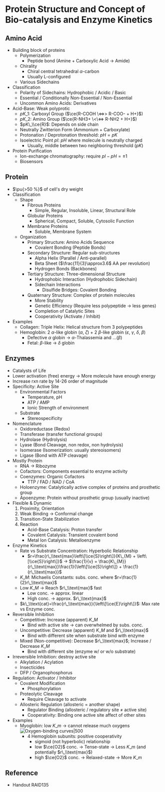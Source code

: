 # Protein Structure and Concept of Bio-catalysis and Enzyme Kinetics

## Amino Acid

* Building block of proteins
  * Polymerization
    * Peptide bond (Amine + Carboxylic Acid → Amide)
  * Chirality
    * Chiral central tetrahedral $\alpha$-carbon
    * Usually L-configured
  * Various Sidechains
* Classification
  * Polarity of Sidechains: Hydrophobic / Acidic / Basic
  * Essential / Conditionally Non-Essential / Non-Essential
  * Uncommon Amino Acids: Derivatives
* Acid-Base: Weak polyprotic
  * $pK\_{1}$: Carboxyl Group ($\ce{R-COOH \<=>> R-COO- + H+}$)
  * $pK\_{2}$: Amino Group ($\ce{R-NH3+ \<\<=> R-NH2 + H+}$)
  * $pK\_\\ce{R}$: Depends on side chain
  * Neutrally Zwitterion Form (Ammonium + Carboxylate)
  * Protonation / Deprotonation threshold: $pH = pK$
  * Isoelectric Point $pI$: $pH$ where molecule is neutrally charged
    * Usually, middle between two neighboring threshold ($pK$)
* Protein Purification
  * Ion-exchange chromatography: require $pI - pH = \pm 1$
  * Biosensors

## Protein

* $\pu{>50 %}$ of cell's dry weight
* Classification
  * Shape
    * Fibrous Proteins
      * Simple, Regular, Insoluble, Linear, Structural Role
    * Globular Proteins
      * Spherical, Compact, Soluble, Cytosolic Function
    * Membrane Proteins
      * Soluble, Membrane System
  * Organization
    * Primary Structure: Amino Acids Sequence
      * Covalent Bonding (Peptide Bonds)
    * Secondary Structure: Regular sub-structures
      * Alpha Helix (Parallel / Anti-parallel)
      * Beta Sheet ($\frac{11}{3}\approx3.6$ AA per revolution)
      * Hydrogen Bonds (Backbones)
    * Tertiary Structure: Three-dimensional Structure
      * Hydrophobic Interaction (Hydrophobic Sidechain)
      * Sidechain Interactions
        * Disulfide Bridges: Covalent Bonding
    * Quaternary Structure: Complex of protein molecules
      * More Stability
      * Genetic Efficiency (Require less polypeptide → less genes)
      * Completion of Catalytic Sites
      * Cooperativity (Activate / Inhibit)
* Examples
  * Collagen: Triple Helix: Helical structure from 3 polypeptides
  * Hemoglobin: 2 $\alpha$-like globin ($\alpha$, $\zeta$) + 2 $\beta$-like globin ($\varepsilon$, $\gamma$, $\delta$, $\beta$)
    * Defective $\alpha$ globin → $\alpha$-Thalassemia and …($\beta$)
    * Fetal: $\beta$-like → $\delta$ globin

## Enzymes

* Catalysts of Life
* Lower activation (free) energy → More molecule have enough energy
* Increase rxn rate by 14-26 order of magnitude
* Specificity: Active Site
  * Environmental Factors
    * Temperature, pH
    * ATP / AMP
    * Ionic Strength of environment
  * Substrate
    * Stereospecificity
* Nomenclature
  * Oxidoreductase (Redox)
  * Transferase (transfer functional groups)
  * Hydrolase (Hydrolysis)
  * Lyase (Bond Cleavage, non redox, non hydrolysis)
  * Isomerase (Isomerization: usually stereoisomers)
  * Ligase (Bond with ATP cleavage)
* Mostly Protein
  * RNA → Ribozyme
  * Cofactors: Components essential to enzyme activity
  * Coenzymes: Organic Cofactors
    * TTP / FAD / NAD / CoA
  * Holoenzyme: Catalytically active complex of proteins and prosthetic group
  * Apoenzyme: Protein without prosthetic group (usually inactive)
* Flexible & Dynamic
  1. Proximity, Orientation
  1. Weak Binding → Conformal change
  1. Transition-State Stabilization
  1. Reaction
     * Acid-Base Catalysis: Proton transfer
     * Covalent Catalysis: Transient covalent bond
     * Metal Ion Catalysis: Metalloenzyme
* Enzyme Kinetics
  * Rate vs Substrate Concentration: Hyperbolic Relationship
    * $r=\frac{r\_\\text{max}\left\[\\ce{S}\right\]}{K\_{M} + \left\[\\ce{S}\right\]}$ → $\frac{1}{v} = \frac{K\_{M}}{r\_\\text{max}}\frac{1}{\left\[\\ce{S}\right\]} + \frac{1}{r\_\\text{max}}$
  * $K\_{M}$: Michaelis Constants: subs. conc. where $r=\frac{1}{2}r\_\\text{max}$
  * Low $K\_{M}$ → Reach $r\_\\text{max}$ fast
    * Low conc. → approx. linear
    * High conc. → approx. $r\_\\text{max}$
  * $k\_\\text{cat}=\frac{r\_\\text{max}}{\left\[\\ce{E}\right\]}$: Max rate vs Enzyme conc.
* Reversible Inhibition
  * Competitive: Increase (apparent) $K\_{M}$
    * Bind with active site → can overwhelmed by subs. conc.
  * Uncompetitive: Decrease (apparent) $K\_{M}$ and $r\_\\text{max}$
    * Bind with different site when substrate bind with enzyme
  * Mixed (Non-competitive): Decrease $r\_\\text{max}$; Increase / Decrease $K\_{M}$
    * Bind with different site (enzyme w/ or w/o substrate)
* Irreversible Inhibition: destroy active site
  * Alkylation / Acylation
  * Insecticides
  * DFP / Organophosphorus
* Regulation: Activator / Inhibitor
  * Covalent Modification
    * Phosphorylation
  * Proteolytic Cleavage
    * Require Cleavage to activate
  * Allosteric Regulation (allosteric = another shape)
    * Regulator Binding (allosteric / regulatory site ≠ active site)
    * Cooperativity: Binding one active site affect of other sites
* Examples
  * Myoglobin: low $K\_{m}$ → cannot release much oxygens  
    ![Oxygen-binding curves|500](https://upload.wikimedia.org/wikipedia/commons/2/2e/Cooperativity_graph.JPG)
    * 4 Hemoglobin subunits: positive cooperativity
      * sigmoid (not hyperbolic) relationship
      * low $\ce{O2}$ conc. → Tense-state → Less $K\_{m}$ (and potentially $r\_\\text{max}$)
      * high $\ce{O2}$ conc. → Relaxed-state → More $K\_{m}$

## Reference

* Handout RAID135
